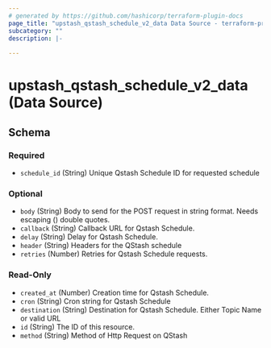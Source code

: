 ```yaml
---
# generated by https://github.com/hashicorp/terraform-plugin-docs
page_title: "upstash_qstash_schedule_v2_data Data Source - terraform-provider-upstash"
subcategory: ""
description: |-
  
---
```


# upstash_qstash_schedule_v2_data (Data Source)





<!-- schema generated by tfplugindocs -->
## Schema

### Required

- `schedule_id` (String) Unique Qstash Schedule ID for requested schedule

### Optional

- `body` (String) Body to send for the POST request in string format. Needs escaping (\) double quotes.
- `callback` (String) Callback URL for Qstash Schedule.
- `delay` (String) Delay for Qstash Schedule.
- `header` (String) Headers for the QStash schedule
- `retries` (Number) Retries for Qstash Schedule requests.

### Read-Only

- `created_at` (Number) Creation time for Qstash Schedule.
- `cron` (String) Cron string for Qstash Schedule
- `destination` (String) Destination for Qstash Schedule. Either Topic Name or valid URL
- `id` (String) The ID of this resource.
- `method` (String) Method of Http Request on QStash
